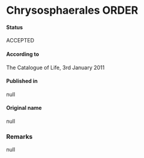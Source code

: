Chrysosphaerales ORDER
=======

#### Status
ACCEPTED

#### According to
The Catalogue of Life, 3rd January 2011

#### Published in
null

#### Original name
null

### Remarks
null